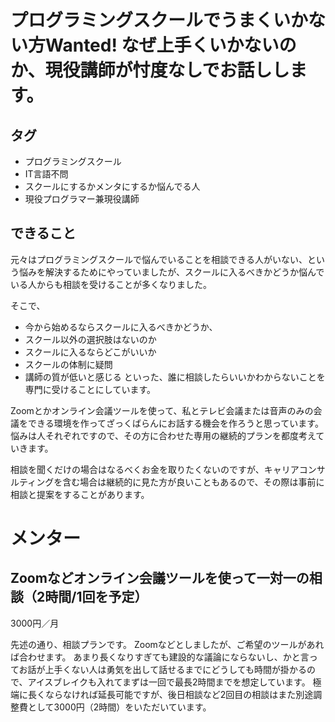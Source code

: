 # プログラミングスクールでうまくいかない方Wanted! なぜ上手くいかないのか、現役講師が忖度なしでお話しします。
## タグ
- プログラミングスクール
- IT言語不問
- スクールにするかメンタにするか悩んでる人
- 現役プログラマー兼現役講師

## できること
元々はプログラミングスクールで悩んでいることを相談できる人がいない、という悩みを解決するためにやっていましたが、スクールに入るべきかどうか悩んでいる人からも相談を受けることが多くなりました。

そこで、
- 今から始めるならスクールに入るべきかどうか、
- スクール以外の選択肢はないのか
- スクールに入るならどこがいいか
- スクールの体制に疑問
- 講師の質が低いと感じる
といった、誰に相談したらいいかわからないことを専門に受けることにしています。

Zoomとかオンライン会議ツールを使って、私とテレビ会議または音声のみの会議をできる環境を作ってざっくばらんにお話する機会を作ろうと思っています。
悩みは人それぞれですので、その方に合わせた専用の継続的プランを都度考えていきます。

相談を聞くだけの場合はなるべくお金を取りたくないのですが、キャリアコンサルティングを含む場合は継続的に見た方が良いこともあるので、その際は事前に相談と提案をすることがあります。


# メンター
## Zoomなどオンライン会議ツールを使って一対一の相談（2時間/1回を予定）
3000円／月

先述の通り、相談プランです。
Zoomなどとしましたが、ご希望のツールがあれば合わせます。
あまり長くなりすぎても建設的な議論にならないし、かと言ってお話が上手くない人は勇気を出して話せるまでにどうしても時間が掛かるので、アイスブレイクも入れてまずは一回で最長2時間までを想定しています。
極端に長くならなければ延長可能ですが、後日相談など2回目の相談はまた別途調整費として3000円（2時間）をいただいています。
